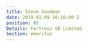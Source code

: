 ```yaml
---
title: Steve Goodman
date: 2019-01-09 16:16:00 Z
position: 85
Details: Fortress GB Limited
Section: emeritus
---
```


